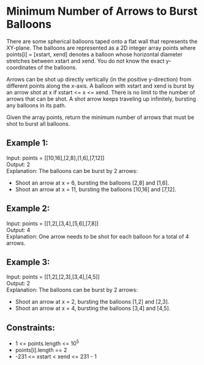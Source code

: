 # Minimum Number of Arrows to Burst Balloons
There are some spherical balloons taped onto a flat wall that represents the XY-plane. The balloons are represented as a 2D integer array points where points[i] = [xstart, xend] denotes a balloon whose horizontal diameter stretches between xstart and xend. You do not know the exact y-coordinates of the balloons.

Arrows can be shot up directly vertically (in the positive y-direction) from different points along the x-axis. A balloon with xstart and xend is burst by an arrow shot at x if xstart <= x <= xend. There is no limit to the number of arrows that can be shot. A shot arrow keeps traveling up infinitely, bursting any balloons in its path.

Given the array points, return the minimum number of arrows that must be shot to burst all balloons.

 

## Example 1:

Input: points = [[10,16],[2,8],[1,6],[7,12]]  
Output: 2  
Explanation: The balloons can be burst by 2 arrows:
- Shoot an arrow at x = 6, bursting the balloons [2,8] and [1,6].
- Shoot an arrow at x = 11, bursting the balloons [10,16] and [7,12].
## Example 2:

Input: points = [[1,2],[3,4],[5,6],[7,8]]  
Output: 4  
Explanation: One arrow needs to be shot for each balloon for a total of 4 arrows.
## Example 3:

Input: points = [[1,2],[2,3],[3,4],[4,5]]  
Output: 2  
Explanation: The balloons can be burst by 2 arrows:
- Shoot an arrow at x = 2, bursting the balloons [1,2] and [2,3].
- Shoot an arrow at x = 4, bursting the balloons [3,4] and [4,5].
 

## Constraints:

- 1 <= points.length <= 10<sup>5</sup>
- points[i].length == 2
- -231 <= xstart < xend <= 231 - 1
